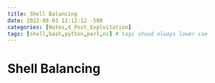 ```yaml
---
title: Shell Balancing
date: 2022-08-03 12:12:12 -500
categories: [Notes,4_Post_Exploitation]
tags: [shell,bash,python,perl,nc] # tags shoud always lower cae
---
```


# Shell Balancing